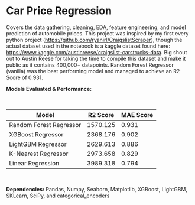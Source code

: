 # Car Price Regression

Covers the data gathering, cleaning, EDA, feature engineering, and model prediction of automobile prices. This project was 
inspired by my first every python project (https://github.com/ryanirl/CraigslistScraper), though the actual dataset used in the notebook is 
a kaggle dataset found here: https://www.kaggle.com/austinreese/craigslist-carstrucks-data. Big shout out to Austin Reese for taking the
time to compile this dataset and make it public as it contains 400,000+ datapoints. Random Forest Regressor (vanilla) was the best performing 
model and managed to achieve an R2 Score of 0.931. 


**Models Evaluated & Performance:**

<br />

| Model | R2 Score | MAE Score |
| --- | --- | --- |
| Random Forest Regressor | 1570.125 | 0.931 |
| XGBoost Regressor | 2368.176 | 0.902 |
| LightGBM Regressor | 2629.613 | 0.886 |
| K-Nearest Regressor | 2973.658 | 0.829 |
| Linear Regression | 3989.318 | 0.794 |

<br />


**Dependencies:** Pandas, Numpy, Seaborn, Matplotlib, XGBoost, LightGBM, SKLearn, SciPy, and categorical_encoders 


